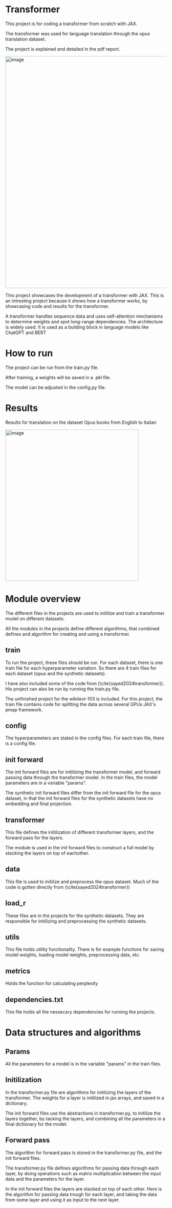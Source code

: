 # Transformer

This project is for coding a transformer from scratch with JAX.

The transformer was used for language translation through the opus translation dataset.

The project is explained and detailed in the pdf report.

<img width="521" height="723" alt="image" src="https://github.com/user-attachments/assets/194b847e-8745-4ea4-be45-491168efb0ae" />


This project showcases the development of a transformer with JAX.
This is an intresting project because it shows how a transformer works, by showcasing code and results for the transformer. 

A transformer handles sequence data and uses self-attention mechanisms to determine
weights and spot long-range dependencies. The architecture is widely used.
It is used as a building block in language models like ChatGPT and BERT

# How to run
The project can be run from the train.py file.

After training, a weights will be saved in a .pkl file.

The model can be adjusted in the config.py file.

# Results
Results for translation on the dataset Opus books from English to Italian

<img width="416" height="472" alt="image" src="https://github.com/user-attachments/assets/e95a3e12-9602-4f96-9edf-34beff435db5" />



# Module overview
The different files in the projects are used to initilize and train a transformer
model on different datasets.

All the modules in the projects define different algorithms,
that combined defines and algorithm for creating and using a transformer.



## train
To run the project, these files should be run.
For each dataset, there is one train file for each
hyperparameter variation. So there are 4 train files for each dataset (opus and the synthetic datasets).

I have also included some of the code from (\cite{sayed2024transformer}).
His project can also be run by running the train.py file.

The unfinished project for the wikitext-103 is included.
For this project, the train file contains code for splitting the data across several
GPUs JAX's pmap framework.



## config
The hyperparameters are stated in the config files.
For each train file, there is a config file.



## init forward
The init forward files are for initilizing the transformer model,
and forward passing data through the transformer model.
In the train files, the model parameters are in a variable "params".

The synthetic init forward files differ from the init forward file for the opus dataset,
in that the init forward files for the synthetic datasets have no embedding and final projection.


## transformer
This file defines the initilization of different transformer layers,
and the forward pass for the layers.

The module is used in the init forward files to construct a full model by stacking the
layers on top of eachother.


## data
This file is used to initilize and preprocess the opus dataset.
Much of the code is gotten directly from (\cite{sayed2024transformer}) 


## load_r
These files are in the projects for the synthetic datasets.
They are responsible for initilizing and preprocessing the synthetic datasets.


## utils
This file holds utility functionality.
There is for example functions for saving model weights, loading model weights,
preprocessing data, etc.

## metrics
Holds the function for calculating perplexity

## dependencies.txt
This file holds all the nessecary dependencies for running the projects.


# Data structures and algorithms
## Params
All the parameters for a model is in the variable "params" in the train files.

## Initilization
In the transformer.py file are algorithms for initilizing the layers of the transformer.
The weights for a layer is initilized in jax arrays, and saved in a dictionary.

The init forward files use the abstractions in transformer.py,
to initilize the layers together, by tacking the layers, and
combining all the parameters in a final dictionary for the model.

## Forward pass
The algorithm for forward pass is stored in the transformer.py file, and
the init forward files.

The transformer.py file defines algorithms for passing data through each layer,
by doing operations such as matrix multiplication between the input data and the parameters for the layer.

In the init forward files the layers are stacked on top of each other.
Here is the algorithm for passing data trough for each layer, and
taking the data from some layer and using it as input to the next layer.




